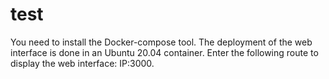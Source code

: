 # test
You need to install the Docker-compose tool. The deployment of the web interface is done in an Ubuntu 20.04 container. Enter the following route to display the web interface: IP:3000.
